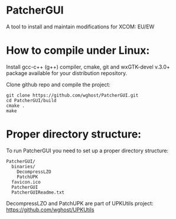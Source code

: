 PatcherGUI
==========
A tool to install and maintain modifications for XCOM: EU/EW

How to compile under Linux:
===========================
Install gcc-c++ (g++) compiler, cmake, git and wxGTK-devel v.3.0+ package available for your distribution repository.

Clone github repo and compile the project:
```
git clone https://github.com/wghost/PatcherGUI.git
cd PatcherGUI/build
cmake .
make
```

Proper directory structure:
===========================
To run PatcherGUI you need to set up a proper directory structure:
```
PatcherGUI/
  binaries/
    DecompressLZO
    PatchUPK
  favicon.ico
  PatcherGUI
  PatcherGUIReadme.txt
```
DecompressLZO and PatchUPK are part of UPKUtils project: https://github.com/wghost/UPKUtils
